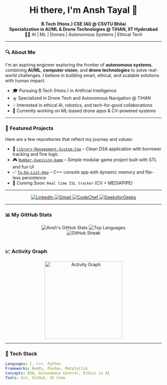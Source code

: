 <h1 align="center">Hi there, I'm Ansh Tayal 🚀</h1>

<p align="center">
  <b>B.Tech (Hons.) CSE (AI) @ CSVTU Bhilai</b> <br>
  <b>Specialization in AI/ML & Drone Technologies @ TiHAN, IIT Hyderabad</b> <br>
  👨‍💻 AI | ML | Drones | Autonomous Systems | Ethical Tech
</p>

---

### 🔍 About Me

I'm an aspiring engineer exploring the frontier of **autonomous systems**, combining **AI/ML**, **computer vision**, and **drone technologies** to solve real-world challenges. I believe in building smart, ethical, and scalable solutions with human impact.

- 🎓 Pursuing B.Tech (Hons.) in Artificial Intelligence
- 🛸 Specialized in Drone Tech and Autonomous Navigation @ TiHAN
- 💡 Interested in ethical AI, robotics, and tech-for-good collaborations
- 🌱 Currently working on ML-based drone apps & CV-powered systems

---

### 📂 Featured Projects

Here are a few repositories that reflect my journey and values:
- 🎯 [`Library-Management-System-Cpp`](https://github.com/wide-shunks-67/CODSOFT/blob/main/TASK_5/library_management_system.cpp) – Clean DSA application with borrower tracking and fine logic
- 🎮 [`Number-Guessing-Game`](https://github.com/wide-shunks-67/CODSOFT/blob/main/TASK_1/number_guessing_game.cpp) – Simple modular game project built with STL and fun UI
- ✅ [`To-Do-List-App`](https://github.com/wide-shunks-67/CODSOFT/blob/main/TASK_4/to_do_list.cpp) – C++ console app with dynamic memory and file-less persistence
- 🔧 Coming Soon: `Real time ISL tracker` (CV + MEDIAPIPE)

---

<p align="center">
  <a href="https://www.linkedin.com/in/ansh-tayal-439b1b31a/">
    <img src="https://img.shields.io/badge/LinkedIn-0077B5?style=for-the-badge&logo=linkedin&logoColor=white" alt="LinkedIn"/>
  </a>
  <a href="mailto:tansh9720@gmail.com">
    <img src="https://img.shields.io/badge/Gmail-D14836?style=for-the-badge&logo=gmail&logoColor=white" alt="Gmail"/>
  </a>
  <a href="https://www.codechef.com/users/wide_skunks_67" target="_blank">
  <img src="https://img.shields.io/badge/CodeChef-C57B2C?style=for-the-badge&logo=codechef&logoColor=white" alt="CodeChef"/>
  </a>
  <a href="https://www.geeksforgeeks.org/user/tayalanqkw9/" target="_blank">
  <img src="https://img.shields.io/badge/GeeksforGeeks-298D46?style=for-the-badge&logo=geeksforgeeks&logoColor=white" alt="GeeksforGeeks"/>
  </a>
</p>

---

### 📊 My GitHub Stats

<div align="center">
  <img src="https://github-readme-stats.vercel.app/api?username=wide-shunks-67&show_icons=true&theme=tokyonight&hide_border=true&count_private=true" alt="Ansh's GitHub Stats" />
  <img src="https://github-readme-stats.vercel.app/api/top-langs/?username=wide-shunks-67&layout=compact&theme=tokyonight&hide_border=true" alt="Top Languages" />
  <br>
  <img src="https://github-readme-streak-stats.herokuapp.com/?user=wide-shunks-67&theme=tokyonight&hide_border=true" alt="GitHub Streak" />
</div>

<br>

### 📈 Activity Graph
<div align="center">
  <img src="https://github-readme-activity-graph.vercel.app/graph?username=wide-shunks-67&theme=tokyonight&hide_border=true&area=true" height="250" alt="Activity Graph" />
</div>

---

### 🧠 Tech Stack

```yaml
Languages: C, C++, Python
Frameworks: NumPy, Pandas, Matplotlib
Concepts: DSA, Autonomous Control, Ethics in AI  
Tools: Git, GitHub, VS Code
